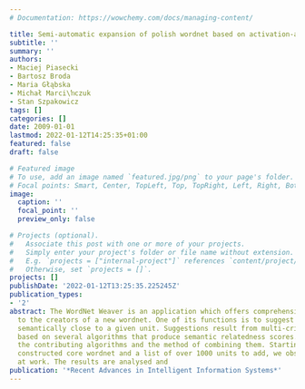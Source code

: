 ```yaml
---
# Documentation: https://wowchemy.com/docs/managing-content/

title: Semi-automatic expansion of polish wordnet based on activation-area attachment
subtitle: ''
summary: ''
authors:
- Maciej Piasecki
- Bartosz Broda
- Maria Głąbska
- Michał Marci\ŉczuk
- Stan Szpakowicz
tags: []
categories: []
date: 2009-01-01
lastmod: 2022-01-12T14:25:35+01:00
featured: false
draft: false

# Featured image
# To use, add an image named `featured.jpg/png` to your page's folder.
# Focal points: Smart, Center, TopLeft, Top, TopRight, Left, Right, BottomLeft, Bottom, BottomRight.
image:
  caption: ''
  focal_point: ''
  preview_only: false

# Projects (optional).
#   Associate this post with one or more of your projects.
#   Simply enter your project's folder or file name without extension.
#   E.g. `projects = ["internal-project"]` references `content/project/deep-learning/index.md`.
#   Otherwise, set `projects = []`.
projects: []
publishDate: '2022-01-12T13:25:35.225245Z'
publication_types:
- '2'
abstract: The WordNet Weaver is an application which offers comprehensive support
  to the creators of a new wordnet. One of its functions is to suggest lexical units
  semantically close to a given unit. Suggestions result from multi-criteria voting
  based on several algorithms that produce semantic relatedness scores. We present
  the contributing algorithms and the method of combining them. Starting from a manually
  constructed core wordnet and a list of over 1000 units to add, we observed a linguist
  at work. The results are analysed and
publication: '*Recent Advances in Intelligent Information Systems*'
---
```

